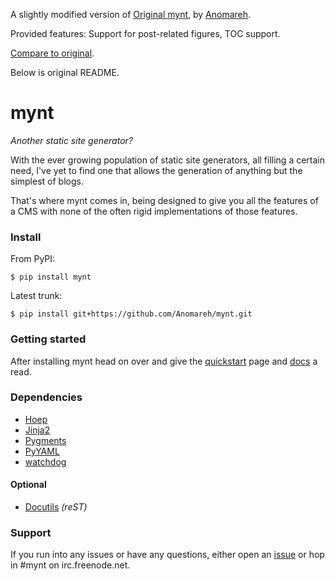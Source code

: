A slightly modified version of [Original mynt](orig_mynt), by [Anomareh][anomareh].

Provided features: Support for post-related figures, TOC support.

[Compare to original](compare).

Below is original README.

# mynt

_Another static site generator?_

With the ever growing population of static site generators, all filling a certain need, I've yet to find one that allows the generation of anything but the simplest of blogs.

That's where mynt comes in, being designed to give you all the features of a CMS with none of the often rigid implementations of those features.


### Install

From PyPI:

    $ pip install mynt

Latest trunk:

    $ pip install git+https://github.com/Anomareh/mynt.git


### Getting started

After installing mynt head on over and give the [quickstart][quickstart] page and [docs][docs] a read.


### Dependencies

+ [Hoep][hoep]
+ [Jinja2][jinja]
+ [Pygments][pygments]
+ [PyYAML][pyyaml]
+ [watchdog][watchdog]

#### Optional

+ [Docutils][docutils] _(reST)_


### Support

If you run into any issues or have any questions, either open an [issue][issues] or hop in #mynt on irc.freenode.net.

[orig_mynt]: https://github.com/Anomareh/mynt
[anomareh]: https://github.com/Anomareh
[compare]: https://github.com/shamansir/mynt/compare/Anomareh:master...master?w=1

[docs]: http://mynt.uhnomoli.com/
[docutils]: http://docutils.sourceforge.net/
[hoep]: https://github.com/Anomareh/Hoep
[issues]: https://github.com/Anomareh/mynt/issues
[jinja]: http://jinja.pocoo.org/
[pygments]: http://pygments.org/
[pyyaml]: http://pyyaml.org/
[quickstart]: http://mynt.uhnomoli.com/docs/quickstart/
[watchdog]: http://packages.python.org/watchdog/

